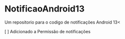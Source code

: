 # NotificaoAndroid13
Um repositorio para o codigo de notificações Android 13&lt;

[ ] Adicionado a Permissão de notificações
